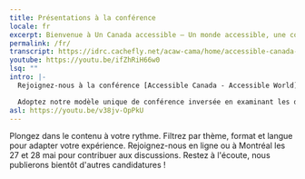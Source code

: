 ```yaml
---
title: Présentations à la conférence
locale: fr
excerpt: Bienvenue à Un Canada accessible — Un monde accessible, une conférence visant à promouvoir l'accessibilité et la conception inclusive dans divers contextes.
permalink: /fr/
transcript: https://idrc.cachefly.net/acaw-cama/home/accessible-canada-accessible-world-transcript-fr.docx
youtube: https://youtu.be/ifZhRiH66w0
lsq: ""
intro: |-
  Rejoignez-nous à la conférence [Accessible Canada - Accessible World](https://sites.events.concordia.ca/sites/accessconf/fr/accessible-canada-accessible-world/home) qui se déroulera en ligne et à Montréal les 27 et 28 mai 2024.

  Adoptez notre modèle unique de conférence inversée en examinant les diverses présentations avant l'événement sur cette page. Cette exploration pré-conférence nous permet de consacrer notre temps à relever 24 défis critiques à travers quatre thèmes centraux.
asl: https://youtu.be/v38jv-OpPkU
---
```

Plongez dans le contenu à votre rythme. Filtrez par thème, format et langue pour adapter votre expérience. Rejoignez-nous en ligne ou à Montréal les 27 et 28 mai pour contribuer aux discussions. Restez à l'écoute, nous publierons bientôt d'autres candidatures !
